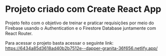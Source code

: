 # Projeto criado com Create React App

 Projeto feito com o objetivo de treinar e praticar requisições por meio do Firebase usando o Authentication e o Firestore Database juntamente com React Router.

 Para acessar o projeto basta acessar o seguinte link:
 https://6434a85d3618ad40b2b7512e--dapper-granita-36f656.netlify.app/
